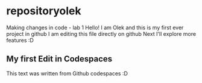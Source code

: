 # repositoryolek
Making changes in code - lab 1
Hello! I am Olek and this is my first ever project in github
I am editing this file directly on github
Next I'll explore more features :D

## My first Edit in Codespaces
This text was written from Github codespaces :D
